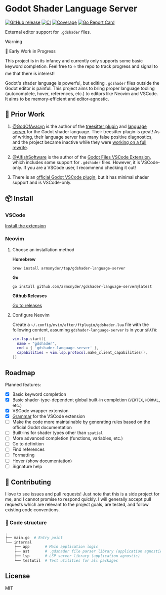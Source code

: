 # Godot Shader Language Server

[![GitHub release](https://img.shields.io/github/v/release/armsnyder/gdshader-language-server)](https://github.com/armsnyder/gdshader-language-server/releases/latest)
[![CI](https://github.com/armsnyder/gdshader-language-server/actions/workflows/ci.yaml/badge.svg)](https://github.com/armsnyder/gdshader-language-server/actions/workflows/ci.yaml)
[![Coverage](https://img.shields.io/endpoint?url=https://gist.githubusercontent.com/armsnyder/6858b1591174caeee65c12bec018bbad/raw/coverage.json)](https://armsnyder.github.io/gdshader-language-server/cover.html)
[![Go Report Card](https://goreportcard.com/badge/github.com/armsnyder/gdshader-language-server)](https://goreportcard.com/report/github.com/armsnyder/gdshader-language-server)

External editor support for `.gdshader` files.

> [!WARNING]
> 🚧 Early Work in Progress
>
> This project is in its infancy and currently only supports some basic keyword
> completion. Feel free to ⭐ the repo to track progress and signal to me that
> there is interest!

Godot's shader language is powerful, but editing `.gdshader` files outside the
Godot editor is painful. This project aims to bring proper language tooling
(autocomplete, hover, references, etc.) to editors like Neovim and VSCode. It
aims to be memory-efficient and editor-agnostic.

## 🌱 Prior Work

1. [@GodOfAvacyn](https://github.com/GodOfAvacyn) is the author of the
   [treesitter plugin](https://github.com/GodOfAvacyn/tree-sitter-gdshader) and
   [language server](https://github.com/GodOfAvacyn/gdshader-lsp) for the Godot
   shader language. Their treesitter plugin is great! As of writing, their
   language server has many false positive diagnostics, and the project became
   inactive while they were [working on a full
   rewrite](https://github.com/GodOfAvacyn/gdshader-lsp/issues/3#issuecomment-2176364609).

2. [@AlfishSoftware](https://github.com/AlfishSoftware) is the author of the
   [Godot Files VSCode
   Extension](https://github.com/AlfishSoftware/godot-files-vscode), which
   includes some support for `.gdshader` files. However, it is VSCode-only. If
   you are a VSCode user, I recommend checking it out!

3. There is an [official Godot VSCode
   plugin](https://github.com/godotengine/godot-vscode-plugin), but it has
   minimal shader support and is VSCode-only.

## 📦 Install

### VSCode

[Install the extension](https://marketplace.visualstudio.com/items?itemName=armsnyder.gdshader-language-server)

### Neovim

1. Choose an installation method

   **Homebrew**

   ```shell
   brew install armsnyder/tap/gdshader-language-server
   ```

   **Go**

   ```shell
   go install github.com/armsnyder/gdshader-language-server@latest
   ```

   **Github Releases**

   [Go to releases](https://github.com/armsnyder/gdshader-language-server/releases)

2. Configure Neovim

   Create a `~/.config/nvim/after/ftplugin/gdshader.lua` file with the
   following content, assuming `gdshader-language-server` is in your `$PATH`:

   ```lua
   vim.lsp.start({
     name = "gdshader",
     cmd = { 'gdshader-language-server' },
     capabilities = vim.lsp.protocol.make_client_capabilities(),
   })
   ```

## Roadmap

Planned features:

- [x] Basic keyword completion
- [x] Basic shader-type-dependent global built-in completion
      (`VERTEX`, `NORMAL`, etc.)
- [x] VSCode wrapper extension
- [x] [Grammar](https://code.visualstudio.com/api/references/contribution-points#contributes.grammars)
      for the VSCode extension
- [ ] Make the code more maintainable by generating rules based on the official
      Godot documentation
- [ ] Built-ins for shader types other than `spatial`
- [ ] More advanced completion (functions, variables, etc.)
- [ ] Go to definition
- [ ] Find references
- [ ] Formatting
- [ ] Hover (show documentation)
- [ ] Signature help

## 🤝 Contributing

I love to see issues and pull requests! Just note that this is a side project
for me, and I cannot promise to respond quickly. I will generally accept pull
requests which are relevant to the project goals, are tested, and follow
existing code conventions.

### 📁 Code structure

```graphql
.
├── main.go  # Entry point
└── internal
    ├── app       # Main application logic
    ├── ast       # .gdshader file parser library (application agnostic)
    ├── lsp       # LSP server library (application agnostic)
    └── testutil  # Test utilities for all packages
```

## License

MIT
